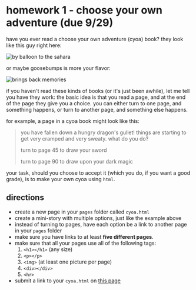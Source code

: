 # homework 1 - choose your own adventure (due 9/29)

have you ever read a choose your own adventure (cyoa) book? they look like this guy right here:

![by balloon to the sahara](http://d.gr-assets.com/books/1213401500l/1129803.jpg)

or maybe goosebumps is more your flavor:

![brings back memories](http://www.arielarchives.com/brett/GYG1.jpg)

if you haven't read these kinds of books (or it's just been awhile), let me tell you have they work: the basic idea is that you read a page, and at the end of the page they give you a choice.  you can either turn to one page, and something happens, or turn to another page, and something else happens.

for example, a page in a cyoa book might look like this:

> you have fallen down a hungry dragon's gullet!  things are starting to get very cramped and very sweaty.  what do you do?
>
> turn to page 45 to draw your sword
>
> turn to page 90 to draw upon your dark magic

your task, should you choose to accept it (which you do, if you want a good grade), is to make your own cyoa using `html`.

## directions

* create a new page in your `pages` folder called `cyoa.html`
* create a mini-story with multiple options, just like the example above
* instead of turning to pages, have each option be a link to another page in your `pages` folder
* make sure you have links to at least **five different pages**.
* make sure that all your pages use all of the following tags:
  1. `<h1></h1>` (any size)
  2. `<p></p>`
  3. `<img>` (at least one picture per page)
  4. `<div></div>`
  5. `<hr>`
* submit a link to your `cyoa.html` on [this page](https://docs.google.com/a/citycharterschools.org/forms/d/1AD0OK_p00y98UfO0xhwJZ1oXv0K6EDa1xfpmWFzhbso/viewform)
